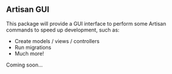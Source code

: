 ## Artisan GUI

This package will provide a GUI interface to perform some Artisan commands to speed up development, such as:

* Create models / views / controllers
* Run migrations
* Much more!

Coming soon...
